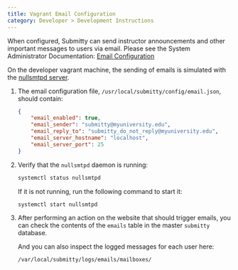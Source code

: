 ```yaml
---
title: Vagrant Email Configuration
category: Developer > Development Instructions
---
```



When configured, Submitty can send instructor announcements and other
important messages to users via email.  Please see the System Administrator
Documentation: [Email Configuration](/sysadmin/email_configuration)

On the developer vagrant machine, the sending of emails is simulated with the
[nullsmtpd server](https://github.com/MasterOdin/nullsmtpd).



1. The email configuration file, `/usr/local/submitty/config/email.json`, should contain:

   ```json
   {
       "email_enabled": true,
       "email_sender": "submitty@myuniversity.edu",
       "email_reply_to": "submitty_do_not_reply@myuniversity.edu",
       "email_server_hostname": "localhost",
       "email_server_port": 25
   }
   ```


2. Verify that the `nullsmtpd` daemon is running:

   ```bash
   systemctl status nullsmtpd
   ```
   If it is not running, run the following command to start it:
   ```bash
   systemctl start nullsmtpd
   ```


3. After performing an action on the website that should trigger
   emails, you can check the contents of the `emails` table in the
   master `submitty` database.

   And you can also inspect the logged messages for each user here:

   ```
   /var/local/submitty/logs/emails/mailboxes/
   ```
